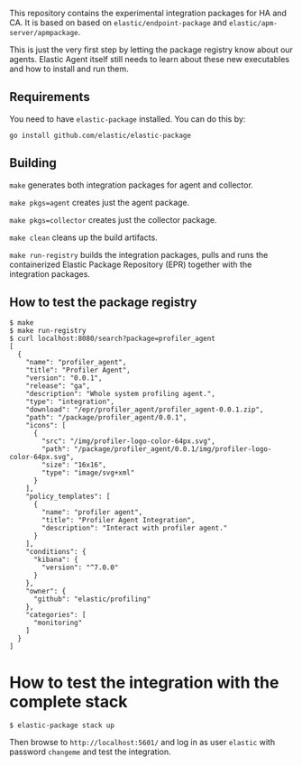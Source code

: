 This repository contains the experimental integration packages for HA and CA.
It is based on based on `elastic/endpoint-package` and `elastic/apm-server/apmpackage`.

This is just the very first step by letting the package registry know about our agents.
Elastic Agent itself still needs to learn about these new executables and how to install and run them.

## Requirements

You need to have `elastic-package` installed. You can do this by:
```
go install github.com/elastic/elastic-package
```

## Building

`make` generates both integration packages for agent and collector.

`make pkgs=agent` creates just the agent package.

`make pkgs=collector` creates just the collector package.

`make clean` cleans up the build artifacts.

`make run-registry` builds the integration packages, pulls and runs the containerized Elastic Package Repository (EPR) together with the integration packages.

## How to test the package registry
```
$ make
$ make run-registry
$ curl localhost:8080/search?package=profiler_agent
[
  {
    "name": "profiler_agent",
    "title": "Profiler Agent",
    "version": "0.0.1",
    "release": "ga",
    "description": "Whole system profiling agent.",
    "type": "integration",
    "download": "/epr/profiler_agent/profiler_agent-0.0.1.zip",
    "path": "/package/profiler_agent/0.0.1",
    "icons": [
      {
        "src": "/img/profiler-logo-color-64px.svg",
        "path": "/package/profiler_agent/0.0.1/img/profiler-logo-color-64px.svg",
        "size": "16x16",
        "type": "image/svg+xml"
      }
    ],
    "policy_templates": [
      {
        "name": "profiler agent",
        "title": "Profiler Agent Integration",
        "description": "Interact with profiler agent."
      }
    ],
    "conditions": {
      "kibana": {
        "version": "^7.0.0"
      }
    },
    "owner": {
      "github": "elastic/profiling"
    },
    "categories": [
      "monitoring"
    ]
  }
]
```
# How to test the integration with the complete stack
```
$ elastic-package stack up
```
Then browse to `http://localhost:5601/` and log in as user `elastic` with password `changeme` and
test the integration.
